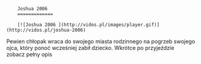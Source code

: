 
        Joshua 2006 
        =============
        
        [![Joshua 2006 ](http://vidos.pl/images/player.gif)](http://vidos.pl/joshua-2006)
        
        
 Pewien chłopak wraca do swojego miasta rodzinnego na pogrzeb swojego ojca, który ponoć wcześniej zabił dziecko. Wkrótce po przyjeździe zobacz pełny opis
    